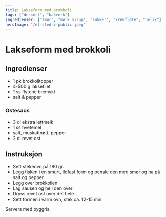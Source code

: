 ```yaml
---
title: Lakseform med brokkoli
tags: ["dessert", "bakverk"]
ingredienser: ["smør", "mørk sirup", "sukker", "kremfløte", "nelik"]
heroImage: "/et-sted-i-public.jpeg"
---
```


# Lakseform med brokkoli

## Ingredienser

- 1 pk brokkolitopper
- 4-500 g laksefilet
- 1 ss flytene bremykt
- salt & pepper

### Ostesaus

- 3 dl ekstra lettmelk
- 1 ss hvetemel
- salt, muskattnøtt, pepper
- 2 dl revet ost

## Instruksjon

- Sett stekeovn på 180 gr.
- Legg fisken i en smurt, ildfast form og pensle den med smør og ha på salt og pepper.
- Legg over brokkolien
- Lag sausen og hell den over
- Dryss revet ost over det hele
- Sett formen i varm ovn, stek ca. 12-15 min.

Servers med byggris.
